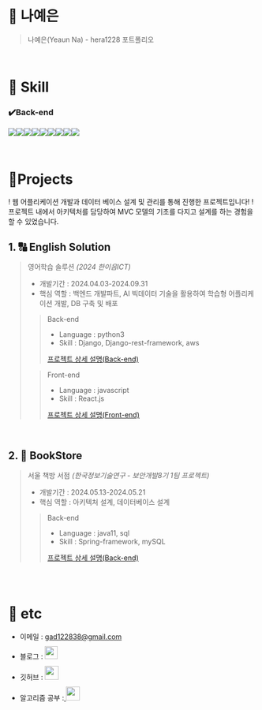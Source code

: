 # 📜 나예은 

> 나예은(Yeaun Na) - hera1228 포트폴리오

<br />

# 💪 Skill

### ✔️Back-end
<img src="https://img.shields.io/badge/Spring-6DB33F?style=for-the-badge&logo=Spring&logoColor=green"><img src="https://img.shields.io/badge/Spring Boot-6DB33F?style=for-the-badge&logo=Spring Boot&logoColor=yellow"><img src="https://img.shields.io/badge/MySql-orange?style=for-the-badge&logo=MySql&logoColor=white"><img src="https://img.shields.io/badge/Python-blue?style=for-the-badge&logo=Python&logoColor=yellow"><img src="https://img.shields.io/badge/Django-indigo?style=for-the-badge&logo=Django&logoColor=white"><img src="https://img.shields.io/badge/Git-gray?style=for-the-badge&logo=Git&logoColor=black"><img src="https://img.shields.io/badge/Postman-orange?style=for-the-badge&logo=Postman&logoColor=white"><img src="https://img.shields.io/badge/Sourcetree-yellowgreen?style=for-the-badge&logo=Sourcetree&logoColor=green"><img src="https://img.shields.io/badge/C-yellow?style=for-the-badge&logo=C&logoColor=orange">

<br />

# 📝Projects
! 웹 어플리케이션 개발과 데이터 베이스 설계 및 관리를 통해 진행한 프로젝트입니다!
!프로젝트 내에서 아키텍처를 담당하여 MVC 모델의 기초를 다지고 설계를 하는 경험을 할 수 있었습니다.

## 1. 🔠 English Solution

> 영어학습 솔루션 _(2024 한이음ICT)_
>
> - 개발기간 : 2024.04.03-2024.09.31
> - 핵심 역할 : 백엔드 개발파트, AI 빅데이터 기술을 활용하여 학습형 어플리케이션 개발, DB 구축 및 배포
>
>> Back-end
>> - Language : python3
>> - Skill : Django, Django-rest-framework, aws
>> 
>> [프로젝트 상세 설명(Back-end)](https://github.com/englishsolution/englishsolution_backend)  
>
>> Front-end
>> - Language : javascript
>> - Skill : React.js
>>
>> [프로젝트 상세 설명(Front-end)](https://github.com/englishsolution/englishsolution_frontend)

<br />

## 2. 📖 BookStore

> 서울 책방 서점 _(한국정보기술연구 - 보안개발8기 1팀 프로젝트)_
>
> - 개발기간 : 2024.05.13-2024.05.21
> - 핵심 역할 : 아키텍처 설계, 데이터베이스 설계
>
>> Back-end
>> - Language : java11, sql
>> - Skill : Spring-framework, mySQL
>> 
>> [프로젝트 상세 설명(Back-end)](https://github.com/hera1228/book_store)  

<br />
<br />

# 🎸 etc

- 이메일 : gad122838@gmail.com
- 블로그 : <a href="https://lahera.tistory.com/">
  <img src="https://user-images.githubusercontent.com/68724828/185885678-8f619bfa-1160-4bb4-a026-f758a4014f82.png" height="26px" style="margin-top: 10px" />
  </a>
- 깃허브 : <a href="https://github.com/hera1228">
  <img src="https://user-images.githubusercontent.com/68724828/185908612-22f4d219-78a7-4de7-bb02-deecaa63bffa.png" height="28px" style="margin-top: 10px" />
  </a>
- 알고리즘 공부 :<a href="https://www.notion.so/Problem-Solving-1bcc8cd0e55280048bf4d640535f1933?pvs=4">
  <img src="https://github.com/user-attachments/assets/72a2f731-ddd6-432f-ab64-ebd71535fb13" height="28px" style="margin-top: 10px" />
  </a>


